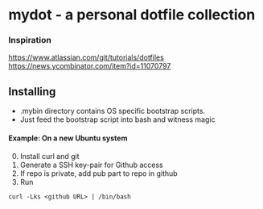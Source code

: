 # mydot - a personal dotfile collection


### Inspiration

https://www.atlassian.com/git/tutorials/dotfiles
https://news.ycombinator.com/item?id=11070797

## Installing

- .mybin directory contains OS specific bootstrap scripts.
- Just feed the bootstrap script into bash and witness magic

#### Example: On a new Ubuntu system

0. Install curl and git
1. Generate a SSH key-pair for Github access
2. If repo is private, add pub part to repo in github
3. Run

```
curl -Lks <github URL> | /bin/bash
```


